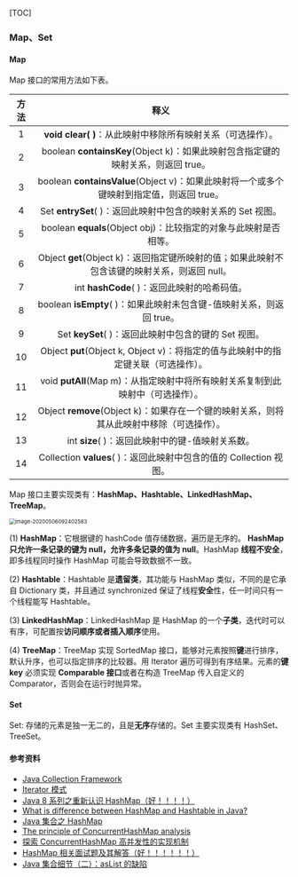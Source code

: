 [TOC]

### Map、Set

#### Map

Map 接口的常用方法如下表。

| 方法 |                             释义                             |
| :--: | :----------------------------------------------------------: |
|  1   | **void clear( )**：从此映射中移除所有映射关系（可选操作）。  |
|  2   | boolean **containsKey**(Object k)：如果此映射包含指定键的映射关系，则返回 true。 |
|  3   | boolean **containsValue**(Object v)：如果此映射将一个或多个键映射到指定值，则返回 true。 |
|  4   | Set **entrySet**( )：返回此映射中包含的映射关系的 Set 视图。 |
|  5   | boolean **equals**(Object obj)：比较指定的对象与此映射是否相等。 |
|  6   | Object **get**(Object k)：返回指定键所映射的值；如果此映射不包含该键的映射关系，则返回 null。 |
|  7   |         int **hashCode**( )：返回此映射的哈希码值。          |
|  8   | boolean **isEmpty**( )：如果此映射未包含键-值映射关系，则返回 true。 |
|  9   |     Set **keySet**( )：返回此映射中包含的键的 Set 视图。     |
|  10  | Object **put**(Object k, Object v)：将指定的值与此映射中的指定键关联（可选操作）。 |
|  11  | void **putAll**(Map m)：从指定映射中将所有映射关系复制到此映射中（可选操作）。 |
|  12  | Object **remove**(Object k)：如果存在一个键的映射关系，则将其从此映射中移除（可选操作）。 |
|  13  |       int **size**( )：返回此映射中的键-值映射关系数。       |
|  14  | Collection **values**( )：返回此映射中包含的值的 Collection 视图。 |

Map 接口主要实现类有：**HashMap、Hashtable、LinkedHashMap、TreeMap**。

<img src="../../JavaNotes/A Java/assets/image-20200506092402583.png" alt="image-20200506092402583" style="zoom:67%;" />

(1) **HashMap**：它根据键的 hashCode 值存储数据，遍历是无序的。 **HashMap 只允许一条记录的键为 null，允许多条记录的值为 null**。HashMap **线程不安全**，即多线程同时操作 HashMap 可能会导致数据不一致。

(2) **Hashtable**：Hashtable 是**遗留类**，其功能与 HashMap 类似，不同的是它承自 Dictionary 类，并且通过 synchronized 保证了线程**安全**性，任一时间只有一个线程能写 Hashtable。

(3) **LinkedHashMap**：LinkedHashMap 是 HashMap 的一个**子类**，迭代时可以有序，可配置按**访问顺序或者插入顺序**使用。

(4) **TreeMap**：TreeMap 实现 SortedMap 接口，能够对元素按照**键**进行排序，默认升序，也可以指定排序的比较器。用 Iterator 遍历可得到有序结果。元素的**键 key** 必须实现 **Comparable 接口**或者在构造 TreeMap 传入自定义的 Comparator，否则会在运行时抛异常。



#### Set

Set: 存储的元素是独一无二的，且是**无序**存储的。Set 主要实现类有 HashSet、TreeSet。





#### 参考资料

- [Java Collection Framework](https://www.w3resource.com/java-tutorial/java-collections.php)
- [Iterator 模式](https://openhome.cc/Gossip/DesignPattern/IteratorPattern.htm)
- [Java 8 系列之重新认识 HashMap（好！！！！）](https://tech.meituan.com/java_hashmap.html)
- [What is difference between HashMap and Hashtable in Java?](http://javarevisited.blogspot.hk/2010/10/difference-between-hashmap-and.html)
- [Java 集合之 HashMap](http://www.zhangchangle.com/2018/02/07/Java%E9%9B%86%E5%90%88%E4%B9%8BHashMap/)
- [The principle of ConcurrentHashMap analysis](http://www.programering.com/a/MDO3QDNwATM.html)
- [探索 ConcurrentHashMap 高并发性的实现机制](https://www.ibm.com/developerworks/cn/java/java-lo-concurrenthashmap/)
- [HashMap 相关面试题及其解答（好！！！！！！）](https://www.jianshu.com/p/75adf47958a7)
- [Java 集合细节（二）：asList 的缺陷](http://wiki.jikexueyuan.com/project/java-enhancement/java-thirtysix.html)







